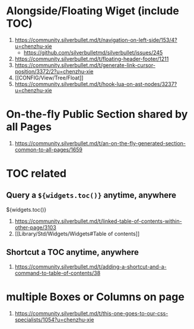 
# Alongside/Floating Wiget (include TOC)

1. https://community.silverbullet.md/t/navigation-on-left-side/153/4?u=chenzhu-xie
   - https://github.com/silverbulletmd/silverbullet/issues/245
2. https://community.silverbullet.md/t/floating-header-footer/1211
3. https://community.silverbullet.md/t/generate-link-cursor-position/3372/2?u=chenzhu-xie
4. [[CONFIG/View/Tree/Float]]
5. https://community.silverbullet.md/t/hook-lua-on-ast-nodes/3237?u=chenzhu-xie

# On-the-fly Public Section shared by all Pages

1. https://community.silverbullet.md/t/an-on-the-fly-generated-section-common-to-all-pages/1659

# TOC related

## Query a `${widgets.toc()}` anytime, anywhere

${widgets.toc()}

1. https://community.silverbullet.md/t/linked-table-of-contents-within-other-page/3103
2. [[Library/Std/Widgets/Widgets#Table of contents]]

## Shortcut a TOC anytime, anywhere

1. https://community.silverbullet.md/t/adding-a-shortcut-and-a-command-to-table-of-contents/38

# multiple Boxes or Columns on page

1. https://community.silverbullet.md/t/this-one-goes-to-our-css-specialists/1054?u=chenzhu-xie


